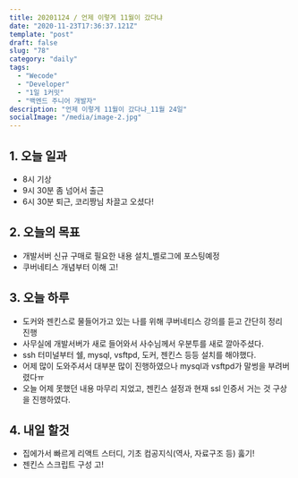 ```yaml
---
title: 20201124 / 언제 이렇게 11월이 갔다냐
date: "2020-11-23T17:36:37.121Z"
template: "post"
draft: false
slug: "78"
category: "daily"
tags:
  - "Wecode"
  - "Developer"
  - "1일 1커밋"
  - "백엔드 주니어 개발자"
description: "언제 이렇게 11월이 갔다냐_11월 24일"
socialImage: "/media/image-2.jpg"
---
```


## 1. 오늘 일과

- 8시 기상
- 9시 30분 좀 넘어서 출근
- 6시 30분 퇴근, 코리짱님 차끌고 오셨다!

## 2. 오늘의 목표

- 개발서버 신규 구매로 필요한 내용 설치_벨로그에 포스팅예정
- 쿠버네티스 개념부터 이해 고!

## 3. 오늘 하루

- 도커와 젠킨스로 물들어가고 있는 나를 위해 쿠버네티스 강의를 듣고 간단히 정리 진행
- 사무실에 개발서버가 새로 들어와서 사수님께서 우분투를 새로 깔아주셨다.
- ssh 터미널부터 쉘, mysql, vsftpd, 도커, 젠킨스 등등 설치를 해야했다.
- 어제 많이 도와주셔서 대부분 많이 진행하였으나 mysql과 vsftpd가 말썽을 부려버렸다ㅠ
- 오늘 어제 못했던 내용 마무리 지었고, 젠킨스 설정과 현재 ssl 인증서 거는 것 구상을 진행하였다.


## 4. 내일 할것

- 집에가서 빠르게 리액트 스터디, 기초 컴공지식(역사, 자료구조 등) 훓기!
- 젠킨스 스크립트 구성 고!